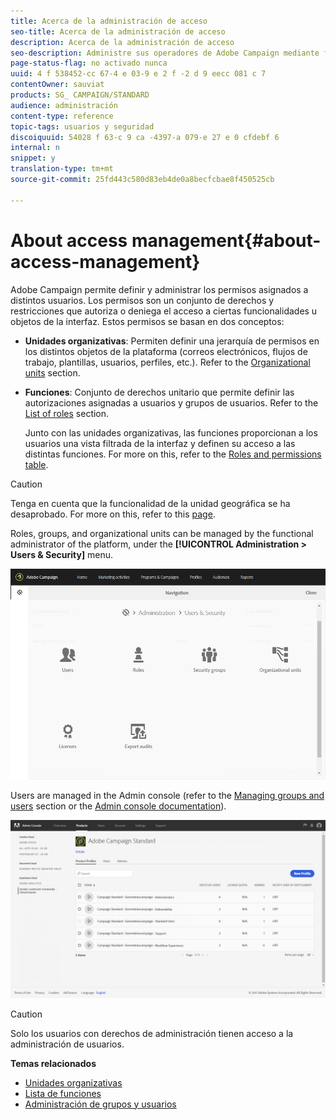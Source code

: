 ```yaml
---
title: Acerca de la administración de acceso
seo-title: Acerca de la administración de acceso
description: Acerca de la administración de acceso
seo-description: Administre sus operadores de Adobe Campaign mediante funciones, grupos y unidades de organización.
page-status-flag: no activado nunca
uuid: 4 f 538452-cc 67-4 e 03-9 e 2 f -2 d 9 eecc 081 c 7
contentOwner: sauviat
products: SG_ CAMPAIGN/STANDARD
audience: administración
content-type: reference
topic-tags: usuarios y seguridad
discoiquuid: 54028 f 63-c 9 ca -4397-a 079-e 27 e 0 cfdebf 6
internal: n
snippet: y
translation-type: tm+mt
source-git-commit: 25fd443c580d83eb4de0a8becfcbae8f450525cb

---
```



# About access management{#about-access-management}

Adobe Campaign permite definir y administrar los permisos asignados a distintos usuarios. Los permisos son un conjunto de derechos y restricciones que autoriza o deniega el acceso a ciertas funcionalidades u objetos de la interfaz. Estos permisos se basan en dos conceptos:

* **Unidades organizativas**: Permiten definir una jerarquía de permisos en los distintos objetos de la plataforma (correos electrónicos, flujos de trabajo, plantillas, usuarios, perfiles, etc.). Refer to the [Organizational units](../../administration/using/organizational-units.md) section.
* **Funciones**: Conjunto de derechos unitario que permite definir las autorizaciones asignadas a usuarios y grupos de usuarios. Refer to the [List of roles](../../administration/using/list-of-roles.md) section.

   Junto con las unidades organizativas, las funciones proporcionan a los usuarios una vista filtrada de la interfaz y definen su acceso a las distintas funciones. For more on this, refer to the [Roles and permissions table](https://docs.campaign.adobe.com/doc/standard/en/Technotes/AdobeCampaign-ACSRights.pdf).

>[!CAUTION]
>
>Tenga en cuenta que la funcionalidad de la unidad geográfica se ha desaprobado. For more on this, refer to this [page](https://helpx.adobe.com/campaign/kb/acs-deprecated-and-removed-features.html).

Roles, groups, and organizational units can be managed by the functional administrator of the platform, under the **[!UICONTROL Administration > Users & Security]** menu.

![](assets/user_management_1.png)

Users are managed in the Admin console (refer to the [Managing groups and users](../../administration/using/managing-groups-and-users.md) section or the [Admin console documentation](https://helpx.adobe.com/enterprise/managing/user-guide.html)).

![](assets/user_management_6.png)

>[!CAUTION]
>
>Solo los usuarios con derechos de administración tienen acceso a la administración de usuarios.

**Temas relacionados**

* [Unidades organizativas](../../administration/using/organizational-units.md)
* [Lista de funciones](../../administration/using/list-of-roles.md)
* [Administración de grupos y usuarios](../../administration/using/managing-groups-and-users.md)


